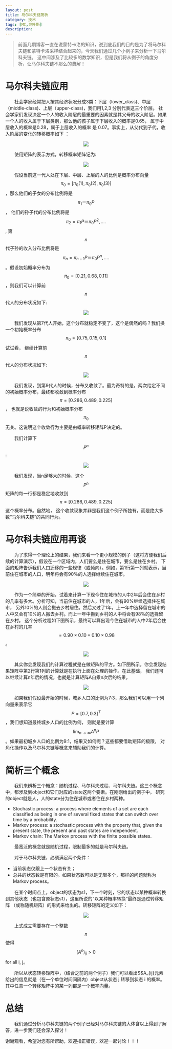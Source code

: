 ```yaml
---
layout: post
title: 马尔科夫链简析 
category: 技术
tags: [MC,贝叶斯]
description: 
---
```


> 前面几期博客一直在说蒙特卡洛的知识，说到底我们的目的是为了将马尔科夫链和蒙特卡洛采样结合起来的，今天我们通过几个小例子来分析一下马尔科夫链。
这中间涉及了比较多的数学知识，但是我们将从例子的角度分析，让马尔科夫链不那么的费解！

# 马尔科夫链应用 #

　　社会学家经常把人按其经济状况分成3类：下层（lower_class)、中层（middle-class)、上层（upper-class)，我们用1,2,3 分别代表这三个阶层。
社会学家们发现决定一个人的收入阶层的最重要的因素就是其父母的收入阶层。如果一个人的收入属于下层类别，那么他的孩子属于下层收入的概率是0.65，
属于中层收入的概率是0.28，属于上层收入的概率 是 0.07。事实上，从父代到子代，收入阶层的变化的转移概率如下 ：

<p align="center">
    <img src="/assets/img/Bayes/MCChain1.png">
</p>

　　使用矩阵的表示方式，转移概率矩阵记为:

<p align="center">
    <img src="/assets/img/Bayes/MCChain2.png">
</p>

　　假设当前这一代人处在下层、中层、上层的人的比例是概率分布向量$$π_0= [ π_0(1),π_0(2),π_0(3)]$$，那么他们的子女的分布比例将是$$π_1＝π_0P$$，
他们的孙子代的分布比例将是$$π_2= π_1P＝π_0P^2,….$$, 第$$n$$代子孙的收入分布比例将是$$π_n= π_{n-1}P＝π_0P^n,….$$。假设初始概率分布为
$$π_0 =[0.21,0.68, 0.11]$$，则我们可以计算前$$n$$代人的分布状况如下:

<p align="center">
    <img src="/assets/img/Bayes/MCChain3.png">
</p>

　　我们发现从第7代人开始，这个分布就稳定不变了，这个是偶然的吗？我们换一个初始概率分布$$π_0 = [0.75, 0.15, 0.1]$$试试看，
继续计算前$$n$$代人的分布状况如下:

<p align="center">
    <img src="/assets/img/Bayes/MCChain4.png">
</p>

　　我们发现，到第9代人的时候，分布又收敛了。最为奇特的是，两次给定不同的初始概率分布，最终都收敛到概率分布$$π = [0.286,0.489,0.225]$$，
也就是说收敛的行为和初始概率分布$$π_0$$无关。这说明这个收敛行为主要是由概率转移矩阵P决定的。

　　我们计算下$$P^n$$:

<p align="center">
    <img src="/assets/img/Bayes/MCChain5.png">
</p>

　　我们发现，当n足够大的时候，这个$$P^n$$矩阵的每一行都是稳定地收敛到$$π = [0.286,0.489,0.225]$$ 这个概率分布。自然地，
这个收敛现象并非是我们这个例子所独有，而是绝大多数“马尔科夫链”的共同行为。

# 马尔科夫链应用再谈 #

　　为了求得一个理论上的结果，我们来看一个更小规模的例子（这将方便我们后续的计算演示），假设在一个区域内，人们要么是住在城市，要么是住在乡村。
下面的矩阵告诉我们人口迁移的一些规律（或倾向）。例如，第1行第一列就表示，当前住在城市的人口，明年将会有90%的人选择继续住在城市。

<p align="center">
    <img src="/assets/img/Bayes/MCChain6.png">
</p>

　　作为一个简单的开始，试着来计算一下现今住在城市的人中2年后会住在乡村的几率有多大。分析可知，当前住在城市的人，1年后，会有90%继续选择住在城市，
另外10%的人则会搬去乡村居住。然后又过了1年，上一年中选择留在城市的人中又会有10%的人搬去乡村。而上一年中搬到乡村的人中将会有98%的选择留在乡村。
这个分析过程如下图所示，最终可以算出现今住在城市的人中2年后会住在乡村的几率$$=0.90\times 0.10 + 0.10\times 0.98$$。

<p align="center">
    <img src="/assets/img/Bayes/MCChain7.png">
</p>

　　其实你会发现我们的计算过程就是在做矩阵的平方。如下图所示，你会发现结果矩阵中第2行第1列的计算就是在执行上面在处理的操作。在此基础，
我们还可以继续计算n年后的情况，也就是计算矩阵A自乘n次后的结果。

<p align="center">
    <img src="/assets/img/Bayes/MCChain8.png">
</p>

　　如果我们假设最开始的时候，城乡人口的比例为7:3，那么我们可以用一个列向量来表示它$$P=[0.7, 0.3]^T$$，我们想知道最终城乡人口的比例为何，
则就是要计算$$\lim_{n\rightarrow\infty}A^nP$$。如果最初城乡人口的比例为9:1，结果又如何呢？这些都要借助矩阵的极限，
对角化操作以及马尔科夫链等概念来辅助我们的计算。

# 简析三个概念 #

　　我们来辨析三个概念：随机过程、马尔科夫过程、马尔科夫链。这三个概念中，都涉及到object和它们对应的state这两个要素。在刚刚给出的例子中，
研究的object就是人，人的state分为住在城市或者住在乡村两种。

- Stochastic process: a process where elements of a set are each classified as being in one of several fixed states that can switch over time by a probability.
- Markov process: a stochastic process with the property that, given the present state, the present and past states are independent.
- Markov chain: The Markov process with the finite possible states.

　　最宽泛的概念就是随机过程，限制最多的就是马尔科夫链。

　　对于马尔科夫链，必须满足两个条件：

- 当前状态仅跟上一个状态有关；
- 总共的状态数是有限的。如果状态数可以是无限多个，那样的问题就称为Markov process。

　　在某个时间点上，object的状态为s1，下一个时刻，它的状态以某种概率转换到其他状态（也包含原状态s1），这里所说的“以某种概率转换”最终是通过转移矩阵
（或称随机矩阵）的形式来给出的。转移矩阵的定义如下：

<p align="center">
    <img src="/assets/img/Bayes/MCChain9.png">
</p>

　　上式成立需要存在一个整数$$n$$使得$$(A^n)_{ij}>0$$for all i, j。

　　所以从状态转移矩阵中，（结合之前的两个例子）我们可以看出$$A_{ij}元素给出的信息就是（在一个单位时间间隔内）object从状态 j 转移到状态 i 的概率。
其中任意一个转移矩阵中的某一列都是一个概率向量。

# 总结 #

　　我们通过分析马尔科夫链的两个例子已经对马尔科夫链的大体含以上得到了解答，进一步我们还会深入探讨！

谢谢观看，希望对您有所帮助，欢迎指正错误，欢迎一起讨论！！！